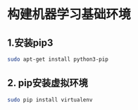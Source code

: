 # 构建机器学习基础环境

## 1.安装pip3

```bash
sudo apt-get install python3-pip
```

## 2. pip安装虚拟环境

```bash
sudo pip install virtualenv
```



